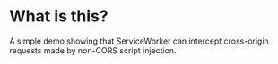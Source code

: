 # What is this?

A simple demo showing that ServiceWorker can intercept cross-origin requests made by non-CORS script injection.
